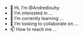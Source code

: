 - 👋 Hi, I’m @Andredlouhy
- 👀 I’m interested in ...
- 🌱 I’m currently learning ...
- 💞️ I’m looking to collaborate on ...
- 📫 How to reach me ...

<!---
Andredlouhy/Andredlouhy is a ✨ special ✨ repository because its `README.md` (this file) appears on your GitHub profile.
You can click the Preview link to take a look at your changes.
--->
